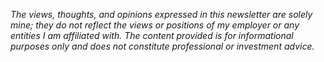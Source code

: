 _The views, thoughts, and opinions expressed in this newsletter are solely mine; they do not reflect the views or positions of my employer or any entities I am affiliated with. The content provided is for informational purposes only and does not constitute professional or investment advice._